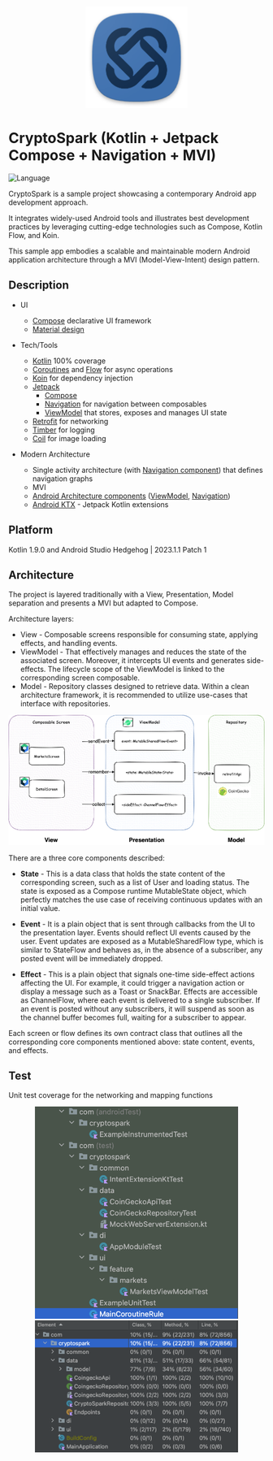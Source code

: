 <div align="center">

<p><img src="misc/ic_launcher.png" width="200"></p>
</div>

# CryptoSpark (Kotlin + Jetpack Compose + Navigation + MVI)


![Language](https://img.shields.io/github/languages/top/cortinico/kotlin-android-template?color=blue&logo=kotlin)

CryptoSpark is a sample project showcasing a contemporary Android app development approach. 

It integrates widely-used Android tools and illustrates best development practices by leveraging cutting-edge technologies such as Compose, Kotlin Flow, and Koin. 

This sample app embodies a scalable and maintainable modern Android application architecture through a MVI (Model-View-Intent) design pattern.
## Description

* UI
    * [Compose](https://developer.android.com/jetpack/compose) declarative UI framework
    * [Material design](https://material.io/design)

* Tech/Tools
    * [Kotlin](https://kotlinlang.org/) 100% coverage
    * [Coroutines](https://kotlinlang.org/docs/reference/coroutines-overview.html) and [Flow](https://developer.android.com/kotlin/flow) for async operations
    * [Koin](https://insert-koin.io/) for dependency injection
    * [Jetpack](https://developer.android.com/jetpack)
        * [Compose](https://developer.android.com/jetpack/compose)
        * [Navigation](https://developer.android.com/topic/libraries/architecture/navigation/) for navigation between composables
        * [ViewModel](https://developer.android.com/topic/libraries/architecture/viewmodel) that stores, exposes and manages UI state
    * [Retrofit](https://square.github.io/retrofit/) for networking
    * [Timber](https://github.com/JakeWharton/timber) for logging
    * [Coil](https://github.com/coil-kt/coil) for image loading

* Modern Architecture
    * Single activity architecture (with [Navigation component](https://developer.android.com/guide/navigation/navigation-getting-started)) that defines navigation graphs
    * MVI
    * [Android Architecture components](https://developer.android.com/topic/libraries/architecture) ([ViewModel](https://developer.android.com/topic/libraries/architecture/viewmodel), [Navigation](https://developer.android.com/jetpack/androidx/releases/navigation))
    * [Android KTX](https://developer.android.com/kotlin/ktx) - Jetpack Kotlin extensions
## Platform
Kotlin 1.9.0 and Android Studio Hedgehog | 2023.1.1 Patch 1

## Architecture
The project is layered traditionally with a View, Presentation, Model separation and presents a MVI but adapted to Compose.

Architecture layers:
* View - Composable screens responsible for consuming state, applying effects, and handling events.
* ViewModel - That effectively manages and reduces the state of the associated screen. Moreover, it intercepts UI events and generates side-effects. The lifecycle scope of the ViewModel is linked to the corresponding screen composable.
* Model - Repository classes designed to retrieve data. Within a clean architecture framework, it is recommended to utilize use-cases that interface with repositories.
<div align="center">
<p><img src="misc/architecture.png" width="800"></p>
</div>

There are a three core components described:
* **State** - This is a data class that holds the state content of the corresponding screen, such as a list of User and loading status. The state is exposed as a Compose runtime MutableState object, which perfectly matches the use case of receiving continuous updates with an initial value.

* **Event** - It is a plain object that is sent through callbacks from the UI to the presentation layer. Events should reflect UI events caused by the user. Event updates are exposed as a MutableSharedFlow type, which is similar to StateFlow and behaves as, in the absence of a subscriber, any posted event will be immediately dropped.

* **Effect** - This is a plain object that signals one-time side-effect actions affecting the UI. For example, it could trigger a navigation action or display a message such as a Toast or SnackBar. Effects are accessible as ChannelFlow, where each event is delivered to a single subscriber. If an event is posted without any subscribers, it will suspend as soon as the channel buffer becomes full, waiting for a subscriber to appear.

Each screen or flow defines its own contract class that outlines all the corresponding core components mentioned above: state content, events, and effects.

## Test
Unit test coverage for the networking and mapping functions
<div align="center">
<p>
<img src="misc/testtree.png" width="400">
<img src="misc/testcoverage.png" width="400">
</p>
</div>
